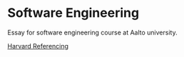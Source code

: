 # Software Engineering
Essay for software engineering course at Aalto university.

[Harvard Referencing](https://www.gcu.ac.uk/library/subjecthelp/referencing/harvardreferencing/)
